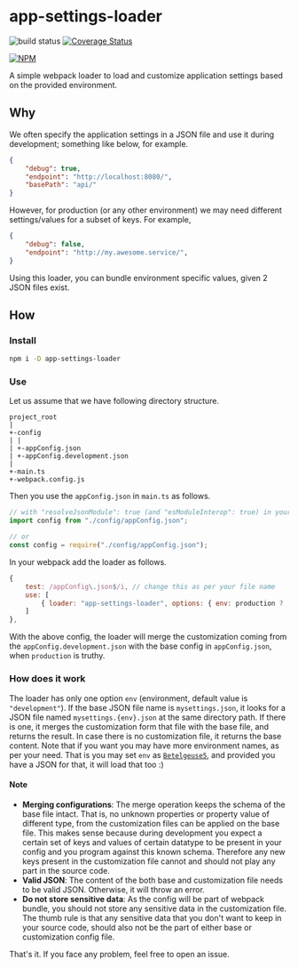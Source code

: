 # app-settings-loader

![build status](https://github.com/Sayan751/app-settings-loader/workflows/build/badge.svg)
[![Coverage Status](https://coveralls.io/repos/github/Sayan751/app-settings-loader/badge.svg?branch=master)](https://coveralls.io/github/Sayan751/app-settings-loader?branch=master)

[![NPM](https://nodei.co/npm/app-settings-loader.png)](https://nodei.co/npm/app-settings-loader/)

A simple webpack loader to load and customize application settings based on the provided environment.

## Why

We often specify the application settings in a JSON file and use it during development; something like below, for example.

```json
{
    "debug": true,
    "endpoint": "http://localhost:8080/",
    "basePath": "api/"
}
```

However, for production (or any other environment) we may need different settings/values for a subset of keys. For example,

```json
{
    "debug": false,
    "endpoint": "http://my.awesome.service/",
}
```

Using this loader, you can bundle environment specific values, given 2 JSON files exist.

## How

### Install

```bash
npm i -D app-settings-loader
```

### Use

Let us assume that we have following directory structure.

```text
project_root
|
+-config
| |
| +-appConfig.json
| +-appConfig.development.json
|
+-main.ts
+-webpack.config.js
```

Then you use the `appConfig.json` in `main.ts` as follows.

```typescript
// with "resolveJsonModule": true (and "esModuleInterop": true) in your tsconfig
import config from "./config/appConfig.json";

// or
const config = require("./config/appConfig.json");
```

In your webpack add the loader as follows.

```javascript
{
    test: /appConfig\.json$/i, // change this as per your file name
    use: [
        { loader: "app-settings-loader", options: { env: production ? 'production' : 'development' } },
    ]
},
```

With the above config, the loader will merge the customization coming from the `appConfig.development.json` with the base config in `appConfig.json`, when `production` is truthy.

### How does it work

The loader has only one option `env` (environment, default value is `"development"`). If the base JSON file name is `mysettings.json`, it looks for a JSON file named `mysettings.{env}.json` at the same directory path. If there is one, it merges the customization form that file with the base file, and returns the result. In case there is no customization file, it returns the base content. Note that if you want you may have more environment names, as per your need. That is you may set `env` as [`Betelgeuse5`](https://hitchhikers.fandom.com/wiki/Ford_Prefect), and provided you have a  JSON for that, it will load that too :)

#### Note

- **Merging configurations**: The merge operation keeps the schema of the base file intact. That is, no unknown properties or property value of different type, from the customization files can be applied on the base file. This makes sense because during development you expect a certain set of keys and values of certain datatype to be present in your config and you program against this known schema. Therefore any new keys present in the customization file cannot and should not play any part in the source code.
- **Valid JSON**: The content of the both base and customization file needs to be valid JSON. Otherwise, it will throw an error.
- **Do not store sensitive data**: As the config will be part of webpack bundle, you should not store any sensitive data in the customization file. The thumb rule is that any sensitive data that you don't want to keep in your source code, should also not be the part of either base or customization config file.

That's it. If you face any problem, feel free to open an issue.